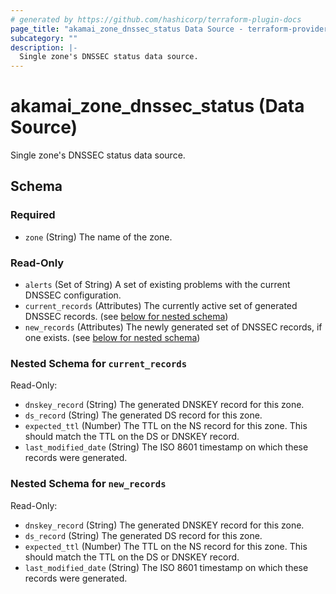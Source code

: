```yaml
---
# generated by https://github.com/hashicorp/terraform-plugin-docs
page_title: "akamai_zone_dnssec_status Data Source - terraform-provider-akamai"
subcategory: ""
description: |-
  Single zone's DNSSEC status data source.
---
```


# akamai_zone_dnssec_status (Data Source)

Single zone's DNSSEC status data source.



<!-- schema generated by tfplugindocs -->
## Schema

### Required

- `zone` (String) The name of the zone.

### Read-Only

- `alerts` (Set of String) A set of existing problems with the current DNSSEC configuration.
- `current_records` (Attributes) The currently active set of generated DNSSEC records. (see [below for nested schema](#nestedatt--current_records))
- `new_records` (Attributes) The newly generated set of DNSSEC records, if one exists. (see [below for nested schema](#nestedatt--new_records))

<a id="nestedatt--current_records"></a>
### Nested Schema for `current_records`

Read-Only:

- `dnskey_record` (String) The generated DNSKEY record for this zone.
- `ds_record` (String) The generated DS record for this zone.
- `expected_ttl` (Number) The TTL on the NS record for this zone. This should match the TTL on the DS or DNSKEY record.
- `last_modified_date` (String) The ISO 8601 timestamp on which these records were generated.


<a id="nestedatt--new_records"></a>
### Nested Schema for `new_records`

Read-Only:

- `dnskey_record` (String) The generated DNSKEY record for this zone.
- `ds_record` (String) The generated DS record for this zone.
- `expected_ttl` (Number) The TTL on the NS record for this zone. This should match the TTL on the DS or DNSKEY record.
- `last_modified_date` (String) The ISO 8601 timestamp on which these records were generated.
